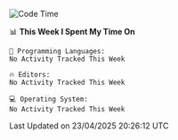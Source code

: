 
<!--START_SECTION:waka-->
![Code Time](http://img.shields.io/badge/Code%20Time-748%20hrs%2044%20mins-blue)

📊 **This Week I Spent My Time On** 

```text
💬 Programming Languages: 
No Activity Tracked This Week

🔥 Editors: 
No Activity Tracked This Week

💻 Operating System: 
No Activity Tracked This Week
```


 Last Updated on 23/04/2025 20:26:12 UTC
<!--END_SECTION:waka-->
